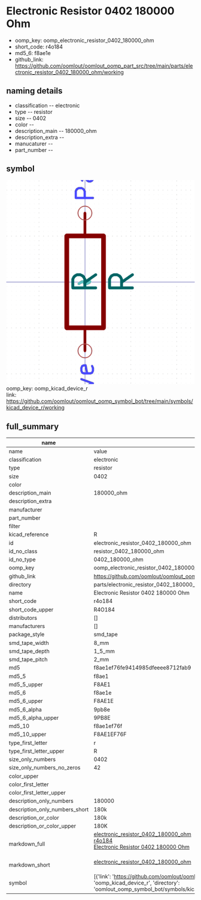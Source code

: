 # Electronic Resistor 0402 180000 Ohm

  
* oomp_key: oomp_electronic_resistor_0402_180000_ohm 
* short_code: r4o184
* md5_6: f8ae1e  
* github_link: https://github.com/oomlout/oomlout_oomp_part_src/tree/main/parts/electronic_resistor_0402_180000_ohm/working  
## naming details
* classification -- electronic
* type -- resistor
* size -- 0402
* color -- 
* description_main -- 180000_ohm
* description_extra -- 
* manucaturer -- 
* part_number -- 



## symbol

![](symbol/0/working/working_600.png)  
oomp_key: oomp_kicad_device_r  
link: https://github.com/oomlout/oomlout_oomp_symbol_bot/tree/main/symbols/kicad_device_r/working  


## full_summary
| name | value | 
| --- | --- | 
| name | value | 
| classification | electronic | 
| type | resistor | 
| size | 0402 | 
| color |  | 
| description_main | 180000_ohm | 
| description_extra |  | 
| manufacturer |  | 
| part_number |  | 
| filter |  | 
| kicad_reference | R | 
| id | electronic_resistor_0402_180000_ohm | 
| id_no_class | resistor_0402_180000_ohm | 
| id_no_type | 0402_180000_ohm | 
| oomp_key | oomp_electronic_resistor_0402_180000_ohm | 
| github_link | https://github.com/oomlout/oomlout_oomp_part_src/tree/main/parts/electronic_resistor_0402_180000_ohm/working | 
| directory | parts/electronic_resistor_0402_180000_ohm | 
| name | Electronic Resistor 0402 180000 Ohm | 
| short_code | r4o184 | 
| short_code_upper | R4O184 | 
| distributors | [] | 
| manufacturers | [] | 
| package_style | smd_tape | 
| smd_tape_width | 8_mm | 
| smd_tape_depth | 1_5_mm | 
| smd_tape_pitch | 2_mm | 
| md5 | f8ae1ef76fe9414985dfeeee8712fab9 | 
| md5_5 | f8ae1 | 
| md5_5_upper | F8AE1 | 
| md5_6 | f8ae1e | 
| md5_6_upper | F8AE1E | 
| md5_6_alpha | 9pb8e | 
| md5_6_alpha_upper | 9PB8E | 
| md5_10 | f8ae1ef76f | 
| md5_10_upper | F8AE1EF76F | 
| type_first_letter | r | 
| type_first_letter_upper | R | 
| size_only_numbers | 0402 | 
| size_only_numbers_no_zeros | 42 | 
| color_upper |  | 
| color_first_letter |  | 
| color_first_letter_upper |  | 
| description_only_numbers | 180000 | 
| description_only_numbers_short | 180k | 
| description_or_color | 180k | 
| description_or_color_upper | 180K | 
| markdown_full | [electronic_resistor_0402_180000_ohm](https://github.com/oomlout/oomlout_oomp_part_src/tree/main/parts/electronic_resistor_0402_180000_ohm/working)<br>[r4o184](https://github.com/oomlout/oomlout_oomp_part_src/tree/main/parts/electronic_resistor_0402_180000_ohm/working)<br>[Electronic Resistor 0402 180000 Ohm](https://github.com/oomlout/oomlout_oomp_part_src/tree/main/parts/electronic_resistor_0402_180000_ohm/working)<br><br> | 
| markdown_short | [electronic_resistor_0402_180000_ohm](https://github.com/oomlout/oomlout_oomp_part_src/tree/main/parts/electronic_resistor_0402_180000_ohm/working)<br><br> | 
| symbol | [{'link': 'https://github.com/oomlout/oomlout_oomp_symbol_bot/tree/main/symbols/kicad_device_r', 'oomp_key': 'oomp_kicad_device_r', 'directory': 'oomlout_oomp_symbol_bot/symbols/kicad_device_r//working/working.kicad_sym'}] | 
